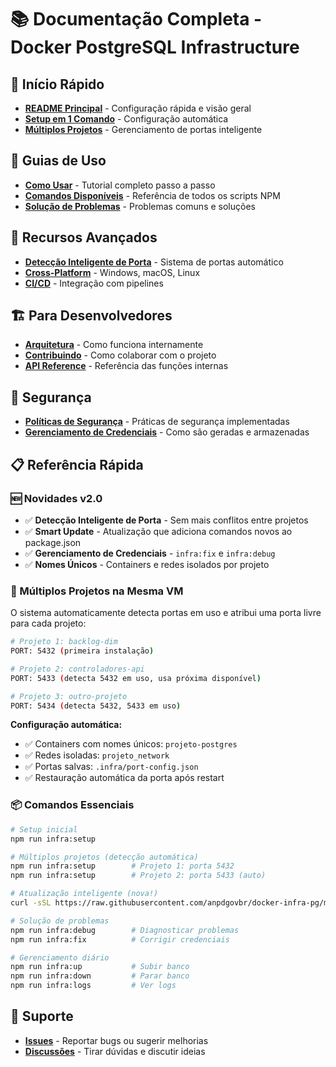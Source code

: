 # 📚 Documentação Completa - Docker PostgreSQL Infrastructure

## 🚀 Início Rápido

- **[README Principal](../README.md)** - Configuração rápida e visão geral
- **[Setup em 1 Comando](../README.md#-setup-rápido-universal)** - Configuração automática
- **[Múltiplos Projetos](#-múltiplos-projetos-na-mesma-vm)** - Gerenciamento de portas inteligente

## 📖 Guias de Uso

- **[Como Usar](./guia-completo.md)** - Tutorial completo passo a passo
- **[Comandos Disponíveis](./comandos.md)** - Referência de todos os scripts NPM
- **[Solução de Problemas](./troubleshooting.md)** - Problemas comuns e soluções

## 🔧 Recursos Avançados

- **[Detecção Inteligente de Porta](./port-management.md)** - Sistema de portas automático
- **[Cross-Platform](./cross-platform.md)** - Windows, macOS, Linux
- **[CI/CD](./ci-cd.md)** - Integração com pipelines

## 🏗️ Para Desenvolvedores

- **[Arquitetura](./arquitetura.md)** - Como funciona internamente
- **[Contribuindo](./contribuindo.md)** - Como colaborar com o projeto
- **[API Reference](./api-reference.md)** - Referência das funções internas

## 🔐 Segurança

- **[Políticas de Segurança](./seguranca.md)** - Práticas de segurança implementadas
- **[Gerenciamento de Credenciais](./credenciais.md)** - Como são geradas e armazenadas

## 📋 Referência Rápida

### 🆕 Novidades v2.0

- ✅ **Detecção Inteligente de Porta** - Sem mais conflitos entre projetos
- ✅ **Smart Update** - Atualização que adiciona comandos novos ao package.json
- ✅ **Gerenciamento de Credenciais** - `infra:fix` e `infra:debug`
- ✅ **Nomes Únicos** - Containers e redes isolados por projeto

### 🔌 Múltiplos Projetos na Mesma VM

O sistema automaticamente detecta portas em uso e atribui uma porta livre para cada projeto:

```bash
# Projeto 1: backlog-dim
PORT: 5432 (primeira instalação)

# Projeto 2: controladores-api
PORT: 5433 (detecta 5432 em uso, usa próxima disponível)

# Projeto 3: outro-projeto
PORT: 5434 (detecta 5432, 5433 em uso)
```

**Configuração automática:**

- ✅ Containers com nomes únicos: `projeto-postgres`
- ✅ Redes isoladas: `projeto_network`
- ✅ Portas salvas: `.infra/port-config.json`
- ✅ Restauração automática da porta após restart

### 📦 Comandos Essenciais

```bash
# Setup inicial
npm run infra:setup

# Múltiplos projetos (detecção automática)
npm run infra:setup        # Projeto 1: porta 5432
npm run infra:setup        # Projeto 2: porta 5433 (auto)

# Atualização inteligente (nova!)
curl -sSL https://raw.githubusercontent.com/anpdgovbr/docker-infra-pg/main/smart-update.js | node

# Solução de problemas
npm run infra:debug        # Diagnosticar problemas
npm run infra:fix          # Corrigir credenciais

# Gerenciamento diário
npm run infra:up           # Subir banco
npm run infra:down         # Parar banco
npm run infra:logs         # Ver logs
```

## 🤝 Suporte

- **[Issues](https://github.com/anpdgovbr/docker-infra-pg/issues)** - Reportar bugs ou sugerir melhorias
- **[Discussões](https://github.com/anpdgovbr/docker-infra-pg/discussions)** - Tirar dúvidas e discutir ideias
